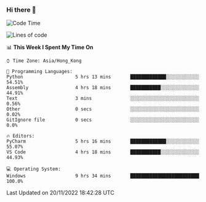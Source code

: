 ### Hi there 👋

<!--
**RoiexLee/RoiexLee** is a ✨ _special_ ✨ repository because its `README.md` (this file) appears on your GitHub profile.

Here are some ideas to get you started:

- 🔭 I’m currently working on ...
- 🌱 I’m currently learning ...
- 👯 I’m looking to collaborate on ...
- 🤔 I’m looking for help with ...
- 💬 Ask me about ...
- 📫 How to reach me: ...
- 😄 Pronouns: ...
- ⚡ Fun fact: ...
-->

<!--START_SECTION:waka-->
![Code Time](http://img.shields.io/badge/Code%20Time-108%20hrs%2034%20mins-blue)

![Lines of code](https://img.shields.io/badge/From%20Hello%20World%20I%27ve%20Written-3%20Thousand%20lines%20of%20code-blue)

📊 **This Week I Spent My Time On** 

```text
⌚︎ Time Zone: Asia/Hong_Kong

💬 Programming Languages: 
Python                   5 hrs 13 mins       █████████████░░░░░░░░░░░░   54.51% 
Assembly                 4 hrs 18 mins       ███████████░░░░░░░░░░░░░░   44.91% 
Text                     3 mins              ░░░░░░░░░░░░░░░░░░░░░░░░░   0.56% 
Other                    0 secs              ░░░░░░░░░░░░░░░░░░░░░░░░░   0.02% 
GitIgnore file           0 secs              ░░░░░░░░░░░░░░░░░░░░░░░░░   0.0%

🔥 Editors: 
PyCharm                  5 hrs 16 mins       █████████████░░░░░░░░░░░░   55.07% 
VS Code                  4 hrs 18 mins       ███████████░░░░░░░░░░░░░░   44.93%

💻 Operating System: 
Windows                  9 hrs 34 mins       █████████████████████████   100.0%

```


 Last Updated on 20/11/2022 18:42:28 UTC
<!--END_SECTION:waka-->
